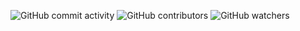 <img alt="GitHub commit activity" src="https://img.shields.io/github/commit-activity/w/Tronus1409/Test1"> <img alt="GitHub contributors" src="https://img.shields.io/github/contributors/Tronus1409/Test1"> <img alt="GitHub watchers" src="https://img.shields.io/github/watchers/Tronus1409/Test1">


